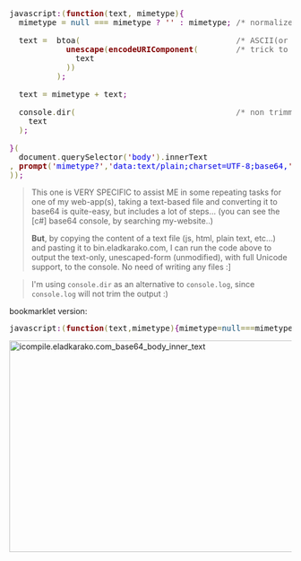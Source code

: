 <pre>javascript<span style='color:#800080; '>:</span><span style='color:#808030; '>(</span><span style='color:#800000; font-weight:bold; '>function</span><span style='color:#808030; '>(</span>text<span style='color:#808030; '>,</span> mimetype<span style='color:#808030; '>)</span><span style='color:#800080; '>{</span>
  mimetype <span style='color:#808030; '>=</span> <span style='color:#0f4d75; '>null</span> <span style='color:#808030; '>===</span> mimetype <span style='color:#800080; '>?</span> <span style='color:#800000; '>'</span><span style='color:#800000; '>'</span> <span style='color:#800080; '>:</span> mimetype<span style='color:#800080; '>;</span> <span style='color:#696969; '>/* normalize variable value to STRING (in-case of 'prompt' error)               */</span>

  text <span style='color:#808030; '>=</span>  btoa<span style='color:#808030; '>(</span>                                 <span style='color:#696969; '>/* ASCII(or byte string) to BASE64                                              */</span>
            <span style='color:#800000; font-weight:bold; '>unescape</span><span style='color:#808030; '>(</span><span style='color:#800000; font-weight:bold; '>encodeURIComponent</span><span style='color:#808030; '>(</span>        <span style='color:#696969; '>/* trick to make 'btoa' safe for Unicode::: converts any string to byte-string. */</span>
              text
            <span style='color:#808030; '>)</span><span style='color:#808030; '>)</span>
          <span style='color:#808030; '>)</span><span style='color:#800080; '>;</span>
  
  text <span style='color:#808030; '>=</span> mimetype <span style='color:#808030; '>+</span> text<span style='color:#800080; '>;</span>

  console<span style='color:#808030; '>.</span>dir<span style='color:#808030; '>(</span>                                  <span style='color:#696969; '>/* non trimmable output                                                         */</span>
    text
  <span style='color:#808030; '>)</span><span style='color:#800080; '>;</span>

<span style='color:#800080; '>}</span><span style='color:#808030; '>(</span>
  document<span style='color:#808030; '>.</span>querySelector<span style='color:#808030; '>(</span><span style='color:#800000; '>'</span><span style='color:#0000e6; '>body</span><span style='color:#800000; '>'</span><span style='color:#808030; '>)</span><span style='color:#808030; '>.</span>innerText
<span style='color:#808030; '>,</span> <span style='color:#800000; font-weight:bold; '>prompt</span><span style='color:#808030; '>(</span><span style='color:#800000; '>'</span><span style='color:#0000e6; '>mimetype?</span><span style='color:#800000; '>'</span><span style='color:#808030; '>,</span><span style='color:#800000; '>'</span><span style='color:#0000e6; '>data:text/plain;charset=UTF-8;base64,</span><span style='color:#800000; '>'</span><span style='color:#808030; '>)</span>
<span style='color:#808030; '>)</span><span style='color:#808030; '>)</span><span style='color:#800080; '>;</span>
</pre>

<blockquote>This one is VERY SPECIFIC to assist ME in some repeating tasks for one of my web-app(s),
taking a text-based file and converting it to base64 is quite-easy, but includes a lot of steps... (you can see the [c#] base64 console, by searching my-website..)

<strong>But</strong>, by copying the content of a text file (js, html, plain text, etc...) and pasting it to bin.eladkarako.com,
I can run the code above to output the text-only, unescaped-form (unmodified), with full Unicode support, to the console. No need of writing any files :]</blockquote>

<blockquote>I'm using <code>console.dir</code> as an alternative to <code>console.log</code>, since <code>console.log</code> will not trim the output :)</blockquote>


bookmarklet version:
<pre>javascript<span style='color:#800080; '>:</span><span style='color:#808030; '>(</span><span style='color:#800000; font-weight:bold; '>function</span><span style='color:#808030; '>(</span>text<span style='color:#808030; '>,</span>mimetype<span style='color:#808030; '>)</span><span style='color:#800080; '>{</span>mimetype<span style='color:#808030; '>=</span><span style='color:#0f4d75; '>null</span><span style='color:#808030; '>===</span>mimetype<span style='color:#800080; '>?</span><span style='color:#800000; '>"</span><span style='color:#800000; '>"</span><span style='color:#800080; '>:</span>mimetype<span style='color:#800080; '>;</span>text<span style='color:#808030; '>=</span>btoa<span style='color:#808030; '>(</span><span style='color:#800000; font-weight:bold; '>unescape</span><span style='color:#808030; '>(</span><span style='color:#800000; font-weight:bold; '>encodeURIComponent</span><span style='color:#808030; '>(</span>text<span style='color:#808030; '>)</span><span style='color:#808030; '>)</span><span style='color:#808030; '>)</span><span style='color:#800080; '>;</span>text<span style='color:#808030; '>=</span>mimetype<span style='color:#808030; '>+</span>text<span style='color:#800080; '>;</span>console<span style='color:#808030; '>.</span>dir<span style='color:#808030; '>(</span>text<span style='color:#808030; '>)</span><span style='color:#800080; '>}</span><span style='color:#808030; '>)</span><span style='color:#808030; '>(</span>document<span style='color:#808030; '>.</span>querySelector<span style='color:#808030; '>(</span><span style='color:#800000; '>"</span><span style='color:#0000e6; '>body</span><span style='color:#800000; '>"</span><span style='color:#808030; '>)</span><span style='color:#808030; '>.</span>innerText<span style='color:#808030; '>,</span><span style='color:#800000; font-weight:bold; '>prompt</span><span style='color:#808030; '>(</span><span style='color:#800000; '>"</span><span style='color:#0000e6; '>mimetype?</span><span style='color:#800000; '>"</span><span style='color:#808030; '>,</span><span style='color:#800000; '>"</span><span style='color:#0000e6; '>data:text/plain;charset=UTF-8;base64,</span><span style='color:#800000; '>"</span><span style='color:#808030; '>)</span><span style='color:#808030; '>)</span><span style='color:#800080; '>;</span>
</pre>

<img src="https://icompile.eladkarako.com/_uploads/2016/08/icompile.eladkarako.com_base64_body_inner_text.png" alt="icompile.eladkarako.com_base64_body_inner_text" width="923" height="377" />